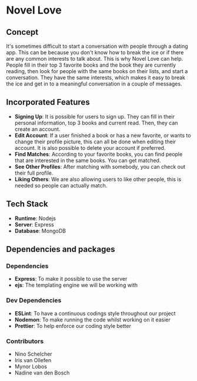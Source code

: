 # Novel Love

## Concept

It's sometimes difficult to start a conversation with people through a dating app. This can be because you don't know how to break the ice or if there are any common interests to talk about. This is why Novel Love can help. People fill in their top 3 favorite books and the book they are currently reading, then look for people with the same books on their lists, and start a conversation. They have the same interests, which makes it easy to break the ice and get in to a meaningful conversation in a couple of messages.

## Incorporated Features

- **Signing Up**: It is possible for users to sign up. They can fill in their personal information, top 3 books and current read. Then, they can create an account.
- **Edit Account**: If a user finished a book or has a new favorite, or wants to change their profile picture, this can all be done when editing their account. It is also possible to delete your account if preferred.
- **Find Matches**: According to your favorite books, you can find people that are interested in the same books. You can get matched.
- **See Other Profiles**: After matching with somebody, you can check out their full profile.
- **Liking Others**: We are also allowing users to like other people, this is needed so people can actually match.

## Tech Stack

- **Runtime**: Nodejs
- **Server**: Express
- **Database**: MongoDB

## Dependencies and packages

### Dependencies

- **Express**: To make it possible to use the server
- **ejs**: The templating engine we will be working with

### Dev Dependencies

- **ESLint**: To have a continuous codings style throughout our project
- **Nodemon**: To make running the code whilst working on it easier
- **Prettier**: To help enforce our coding style better

### Contributors

- Nino Schelcher
- Iris van Ollefen
- Mynor Lobos
- Nadine van den Bosch